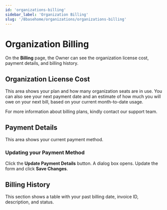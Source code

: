 ```yaml
---
id: 'organizations-billing'
sidebar_label: 'Organization Billing'
slug: '/8basehome/organizations/organizations-billing'
---
```

# Organization Billing

On the **Billing** page, the Owner can see the organization license cost, payment details, and billing history. 

## Organization License Cost

This area shows your plan and how many organization seats are in use. You can also see your next payment date and an estimate of how much you will owe on your next bill, based on your current month-to-date usage.

For more information about billing plans, kindly contact our support team.

## Payment Details

This area shows your current payment method. 

### Updating your Payment Method

Click the **Update Payment Details** button. A dialog box opens. Update the form and click **Save Changes**.

## Billing History

This section shows a table with your past billing date, invoice ID, description, and status.
